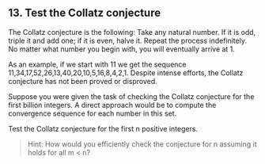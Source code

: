 ## 13. Test the Collatz conjecture

The Collatz conjecture is the following: Take any natural number. If it is odd, triple it and add one; if it is even, halve it. Repeat the process indefinitely. No matter what number you begin with, you will eventually arrive at 1.

As an example, if we start with 11 we get the sequence 11,34,17,52,26,13,40,20,10,5,16,8,4,2,1. Despite intense efforts, the Collatz conjecture has not been proved or disproved.

Suppose you were given the task of checking the Collatz conjecture for the first billion integers. A direct approach would be to compute the convergence sequence for each number in this set.

Test the Collatz conjecture for the first n positive integers.

> Hint: How would you efficiently check the conjecture for n assuming it holds for all m < n?
